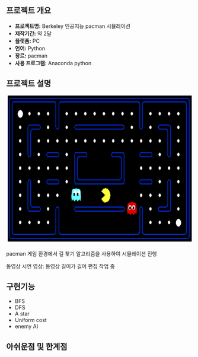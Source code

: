 ## 프로젝트 개요

* **프로젝트명:** Berkeley 인공지능 pacman 시뮬레이션
* **제작기간:** 약 2달 
* **플랫폼:** PC
* **언어:** Python
* **장르:** pacman
* **사용 프로그램:** Anaconda python

## 프로젝트 설명 

<img src="./images/sample.PNG" width="700" height="400">

pacman 게임 환경에서 길 찾기 알고리즘을 사용하여 시뮬레이션 진행

동영상 시연 영상: 동영상 길이가 길어 편집 작업 중

## 구현기능
- BFS
- DFS
- A star
- Uniform cost
- enemy AI

## 아쉬운점 및 한계점
